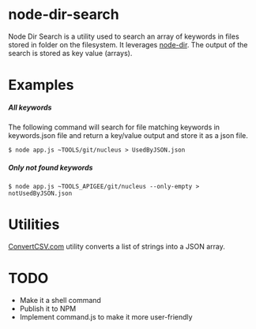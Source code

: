 node-dir-search
===============
Node Dir Search is a utility used to search an array of keywords in files stored in folder on the filesystem. It leverages [node-dir](https://www.npmjs.com/package/node-dir). The output of the search is stored as key value (arrays).

Examples
=======

##### All keywords
The following command will search for file matching keywords in keywords.json file and return a key/value output and store it as a json file.
```shell
$ node app.js ~TOOLS/git/nucleus > UsedByJSON.json
```

##### Only not found keywords
```shell
$ node app.js ~TOOLS_APIGEE/git/nucleus --only-empty > notUsedByJSON.json
```

Utilities
==========
[ConvertCSV.com](http://www.convertcsv.com/csv-to-json.htm) utility converts a list of strings into a JSON array.

TODO
=======
* Make it a shell command
* Publish it to NPM
* Implement command.js to make it more user-friendly